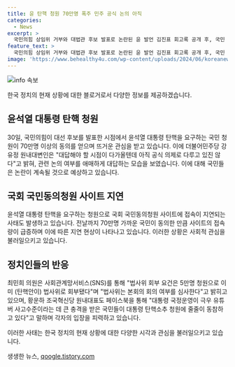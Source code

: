```yaml
---
title: 윤 탄핵 청원 70만명 폭주 민주 공식 논의 아직
categories:
  - News
excerpt: >
  국민의힘 상임위 거부와 대법관 후보 발표로 논란된 윤 발언 김진표 회고록 공개 후, 국민 청원 60만 동의로 윤 탄핵 요구 급증. 더민주 논의 안해 및 사이트 접속 지연 사태에 대해 대답해야 할 시점 다가오겠지만 아직 논의 안해 발언. 윤 대통령 관련 청원이 민주당 내부 갈등으로 이어지고 있음.
feature_text: >
  국민의힘 상임위 거부와 대법관 후보 발표로 논란된 윤 발언 김진표 회고록 공개 후, 국민 청원 60만 동의로 윤 탄핵 요구 급증. 더민주 논의 안해 및 사이트 접속 지연 사태에 대해 대답해야 할 시점 다가오겠지만 아직 논의 안해 발언. 윤 대통령 관련 청원이 민주당 내부 갈등으로 이어지고 있음.
image: 'https://www.behealthy4u.com/wp-content/uploads/2024/06/koreanews.jpg'
---
```


<p><img src="https://www.behealthy4u.com/wp-content/uploads/2024/06/koreanews.jpg" alt="info 속보" /></p>

<p>한국 정치의 현재 상황에 대한 블로거로서 다양한 정보를 제공하겠습니다.</p>

<h2 data-ke-size="size26">윤석열 대통령 탄핵 청원</h2>

<p data-ke-size="size16">30일, 국민의힘이 대선 후보를 발표한 시점에서 윤석열 대통령 탄핵을 요구하는 국민 청원이 70만명 이상의 동의를 얻으며 뜨거운 관심을 받고 있습니다. 이에 더불어민주당 강유정 원내대변인은 "대답해야 할 시점이 다가올텐데 아직 공식 의제로 다루고 있진 않다"고 밝혀, 관련 논의 여부를 애매하게 대답하는 모습을 보였습니다. 이에 대해 국민들은 논란이 계속될 것으로 예상하고 있습니다.</p>

<h2 data-ke-size="size26">국회 국민동의청원 사이트 지연</h2>

<p data-ke-size="size16">윤석열 대통령 탄핵을 요구하는 청원으로 국회 국민동의청원 사이트에 접속이 지연되는 사태도 발생하고 있습니다. 전날까지 70만명 가까운 국민이 동의한 만큼 사이트의 접속량이 급증하며 이에 따른 지연 현상이 나타나고 있습니다. 이러한 상황은 사회적 관심을 불러일으키고 있습니다.</p>

<h2 data-ke-size="size26">정치인들의 반응</h2>

<p data-ke-size="size16">최민희 의원은 사회관계망서비스(SNS)를 통해 "법사위 회부 요건은 5만명 청원으로 이미 (탄핵안이) 법사위로 회부됐다"며 "법사위는 본회의 회의 여부를 심사한다"고 밝히고 있으며, 황운하 조국혁신당 원내대표도 페이스북을 통해 "대통령 국정운영이 극우 유튜버 사고수준이라는 데 큰 충격을 받은 국민들이 대통령 탄핵소추 청원에 줄줄이 동참하고 있다"고 말하며 각자의 입장을 피력하고 있습니다.</p>

<p>이러한 사태는 한국 정치의 현재 상황에 대한 다양한 시각과 관심을 불러일으키고 있습니다.</p>
생생한 뉴스, <a href="https://qoogle.tistory.com" rel="dofollow">qoogle.tistory.com</a>


